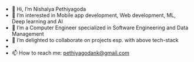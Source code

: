 - 👋 Hi, I’m Nishalya Pethiyagoda
- 👀 I’m interested in Mobile app development, Web development, ML, Deep learning and AI
- 🌱 I’m a Computer Engineer specialized in Software Engineering and Data Management
- 💞️ I’m delighted to collaborate on projects esp. with above tech-stack
- 
- 📫 How to reach me: pethiyagodank@gmail.com

<!---
NishalyaPethiyagoda/NishalyaPethiyagoda is a ✨ special ✨ repository because its `README.md` (this file) appears on your GitHub profile.
You can click the Preview link to take a look at your changes.
--->
